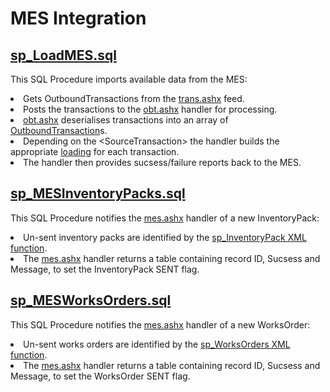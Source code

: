 <h1>MES Integration</h1>
<h2><a href="/Reference/sql/SP/sp_LoadMES.sql">sp_LoadMES.sql</a></h2>
<p>
    This SQL Procedure imports available data from the MES:
    <li>Gets OutboundTransactions from the <a href="/feeds/trans.vb">trans.ashx</a> feed.
    <li>Posts the transactions to the <a href="/handlers/obt.vb">obt.ashx</a> handler for processing.
    <li><a href="handlers/obt.vb">obt.ashx</a> deserialises transactions into an array of <a href="/handlers/loadings/OutboundTransaction.vb">OutboundTransaction</a>s.
    <li>Depending on the &lt;SourceTransaction&gt; the handler builds the appropriate <a href="/handlers/loadings/Loadings.vb">loading</a> for each transaction.
    <li>The handler then provides sucsess/failure reports back to the MES.
</p>
<h2><a href="/Reference/sql/SP/sp_MESInventoryPacks.sql">sp_MESInventoryPacks.sql</a></h2>
<p>
    This SQL Procedure notifies the <a href="/handlers/mes.vb">mes.ashx</a> handler of a new InventoryPack:
    <li>Un-sent inventory packs are identified by the <a href="/Reference/sql/UDF/sp_InventoryPack.sql">sp_InventoryPack XML function</a>.
    <li>The <a href="/handlers/mes.vb">mes.ashx</a> handler returns a table containing record ID, Sucsess and Message, to set the InventoryPack SENT flag.
</p>
<h2><a href="/Reference/sql/SP/sp_MESWorksOrders.sql">sp_MESWorksOrders.sql</a></h2>    
<p>
    This SQL Procedure notifies the <a href="/handlers/mes.vb">mes.ashx</a> handler of a new WorksOrder:
    <li>Un-sent works orders are identified by the <a href="/Reference/sql/UDF/sp_WorksOrders.sql">sp_WorksOrders XML function</a>.
    <li>The <a href="/handlers/mes.vb">mes.ashx</a> handler returns a table containing record ID, Sucsess and Message, to set the WorksOrder SENT flag.
</p>